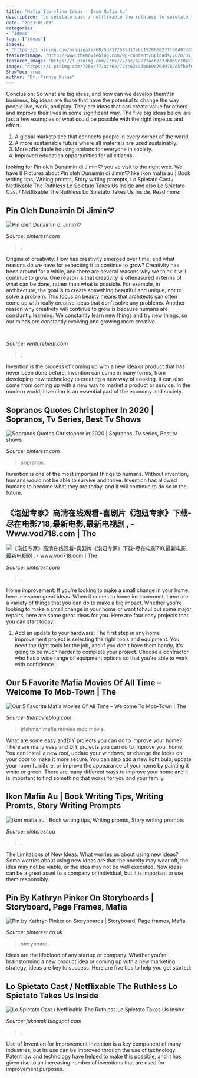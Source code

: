 ```yaml
---
title: "Mafia Storyline Ideas - Ikon Mafia Au"
description: "Lo spietato cast / netflixable the ruthless lo spietato takes us inside"
date: "2023-01-09"
categories:
- "ideas"
tags: ["ideas"]
images:
- "https://i.pinimg.com/originals/68/5d/17/685d17abc152066027ff66491302e079.jpg"
featuredImage: "http://www.themovieblog.com/wp-content/uploads/2020/07/the-irishman.jpg"
featured_image: "https://i.pinimg.com/736x/77/ac/62/77ac62c33b069c7049782d5fb0f6f257.jpg"
image: "https://i.pinimg.com/736x/77/ac/62/77ac62c33b069c7049782d5fb0f6f257.jpg"
ShowToc: true
author: "Dr. Fannie Kulas"
---
```



Conclusion: So what are big ideas, and how can we develop them?
In business, big ideas are those that have the potential to change the way people live, work, and play. They are ideas that can create value for others and improve their lives in some significant way. The five big ideas below are just a few examples of what could be possible with the right impetus and effort.
1. A global marketplace that connects people in every corner of the world.
2. A more sustainable future where all materials are used sustainably.
3. More affordable housing options for everyone in society. 
4. Improved education opportunities for all citizens. 

	

		
looking for Pin oleh Dunaimin di Jimin♡ you've visit to the right web. We have 8 Pictures about Pin oleh Dunaimin di Jimin♡ like ikon mafia au | Book writing tips, Writing promts, Story writing prompts, Lo Spietato Cast / Netflixable The Ruthless Lo Spietato Takes Us Inside and also Lo Spietato Cast / Netflixable The Ruthless Lo Spietato Takes Us Inside. Read more:
		
    
## Pin Oleh Dunaimin Di Jimin♡

<img loading=lazy src="https://i.pinimg.com/736x/77/ac/62/77ac62c33b069c7049782d5fb0f6f257.jpg" onerror="this.onerror=null;this.src='https://tse1.mm.bing.net/th?id=OIP.J5El-gjM-DTRT4IKwck2UQHaFh&amp;pid=15.1';" alt="Pin oleh Dunaimin di Jimin♡">

_Source: pinterest.com_

>. 

	

Origins of creativity: How has creativity emerged over time, and what reasons do we have for expecting it to continue to grow?
Creativity has been around for a while, and there are several reasons why we think it will continue to grow. One reason is that creativity is oftenasured in terms of what can be done, rather than what is possible. For example, in architecture, the goal is to create something beautiful and unique, not to solve a problem. This focus on beauty means that architects can often come up with really creative ideas that don't solve any problems. Another reason why creativity will continue to grow is because humans are constantly learning. We constantly learn new things and try new things, so our minds are constantly evolving and growing more creative.

    
## 

<img loading=lazy src="https://venturebeat.com/wp-content/uploads/2020/05/hp-srping.jpg" onerror="this.onerror=null;this.src='https://tse1.mm.bing.net/th?id=OIP.qUUhiSxdv1PtsJHjvuuKjgHaF7&amp;pid=15.1';" alt="">

_Source: venturebeat.com_

>. 

	

Invention is the process of coming up with a new idea or product that has never been done before. Invention can come in many forms, from developing new technology to creating a new way of cooking. It can also come from coming up with a new way to market a product or service. In the modern world, invention is an essential part of the economy and society.

    
## Sopranos Quotes Christopher In 2020 | Sopranos, Tv Series, Best Tv Shows

<img loading=lazy src="https://i.pinimg.com/originals/00/71/84/007184555b1c06711d922f0fb18e35c8.jpg" onerror="this.onerror=null;this.src='https://tse3.mm.bing.net/th?id=OIP.UFKX__8vjeMntrH7-ush6gAAAA&amp;pid=15.1';" alt="Sopranos Quotes Christopher in 2020 | Sopranos, Tv series, Best tv shows">

_Source: pinterest.com_

>sopranos. 

	

Invention is one of the most important things to humans. Without invention, humans would not be able to survive and thrive. Invention has allowed humans to become what they are today, and it will continue to do so in the future.

    
## 《泡妞专家》高清在线观看-喜剧片《泡妞专家》下载-尽在电影718,最新电影,最新电视剧 , - Www.vod718.com | The

<img loading=lazy src="https://i.pinimg.com/236x/3c/2f/3c/3c2f3c24c830c354b64b1e4b3657b869--s-movies-watch-movies.jpg" onerror="this.onerror=null;this.src='https://tse3.mm.bing.net/th?id=OIP.FVuJBnTUVn-jnqcWP6FeTAAAAA&amp;pid=15.1';" alt="《泡妞专家》高清在线观看-喜剧片《泡妞专家》下载-尽在电影718,最新电影,最新电视剧 , - www.vod718.com | The">

_Source: pinterest.com_

>. 

	

Home improvement: If you're looking to make a small change in your home, here are some great ideas.
When it comes to home improvement, there are a variety of things that you can do to make a big impact. Whether you're looking to make a small change in your home or want tohaul out some major repairs, here are some great ideas for you. Here are four easy projects that you can start today:
1) Add an update to your hardware: The first step in any home improvement project is selecting the right tools and equipment. You need the right tools for the job, and if you don't have them handy, it's going to be much harder to complete your project. Choose a contractor who has a wide range of equipment options so that you're able to work with confidence.

    
## Our 5 Favorite Mafia Movies Of All Time – Welcome To Mob-Town | The

<img loading=lazy src="http://www.themovieblog.com/wp-content/uploads/2020/07/the-irishman.jpg" onerror="this.onerror=null;this.src='https://tse4.mm.bing.net/th?id=OIP.Diqje1zX9KzKzHDtZTybigHaEK&amp;pid=15.1';" alt="Our 5 Favorite Mafia Movies Of All Time – Welcome To Mob-Town | The">

_Source: themovieblog.com_

>irishman mafia movies mob movie. 

	

What are some easy andDIY projects you can do to improve your home?
There are many easy and DIY projects you can do to improve your home. You can install a new roof, update your windows, or change the locks on your door to make it more secure. You can also add a new light bulb, update your room furniture, or improve the appearance of your home by painting it white or green. There are many different ways to improve your home and it is important to find something that works for you and your family.

    
## Ikon Mafia Au | Book Writing Tips, Writing Promts, Story Writing Prompts

<img loading=lazy src="https://i.pinimg.com/originals/5c/19/65/5c196569d143409b144b59026d03b830.jpg" onerror="this.onerror=null;this.src='https://tse3.mm.bing.net/th?id=OIP.TIbHh3lM6U1nlJ17egyVmAHaKb&amp;pid=15.1';" alt="ikon mafia au | Book writing tips, Writing promts, Story writing prompts">

_Source: pinterest.ca_

>. 

	

The Limitations of New Ideas: What worries us about using new ideas?
Some worries about using new ideas are that the novelty may wear off, the idea may not be viable, or the idea may not be well executed. New ideas can be a great asset to a company or individual, but it is important to use them responsibly.

    
## Pin By Kathryn Pinker On Storyboards | Storyboard, Page Frames, Mafia

<img loading=lazy src="https://i.pinimg.com/236x/5c/5c/cb/5c5ccbeb948fad8f14d8f74048cbd748--storyboard.jpg?nii=t" onerror="this.onerror=null;this.src='https://tse1.mm.bing.net/th?id=OIP.W7R-0UH3FNKvKELCK0PFWAAAAA&amp;pid=15.1';" alt="Pin by Kathryn Pinker on Storyboards | Storyboard, Page frames, Mafia">

_Source: pinterest.co.uk_

>storyboard. 

	

Ideas are the lifeblood of any startup or company. Whether you're brainstorming a new product idea or coming up with a new marketing strategy, ideas are key to success. Here are five tips to help you get started: 

    
## Lo Spietato Cast / Netflixable The Ruthless Lo Spietato Takes Us Inside

<img loading=lazy src="https://i.pinimg.com/originals/68/5d/17/685d17abc152066027ff66491302e079.jpg" onerror="this.onerror=null;this.src='https://tse2.mm.bing.net/th?id=OIP.c5AAeLxNaK6orUyreh-4fAHaE7&amp;pid=15.1';" alt="Lo Spietato Cast / Netflixable The Ruthless Lo Spietato Takes Us Inside">

_Source: jukosmk.blogspot.com_

>. 

	

Use of Invention for Improvement
Invention is a key component of many industries, but its use can be improved through the use of technology. Patent law and technology have helped to make this possible, and it has given rise to an increasing number of inventions that are used for improvement purposes.


